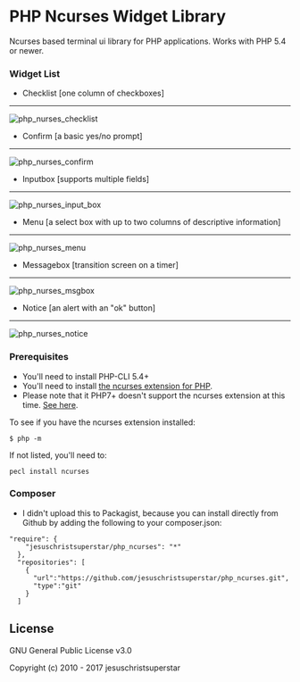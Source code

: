 # PHP Ncurses Widget Library

Ncurses based terminal ui library for PHP applications. Works with PHP 5.4 or newer. 

### Widget List

- Checklist   [one column of checkboxes]
---
![php_nurses_checklist](https://cloud.githubusercontent.com/assets/4656976/25381950/8a3c1480-296a-11e7-839a-08ee20d1cd29.png)

- Confirm     [a basic yes/no prompt]
---
![php_nurses_confirm](https://cloud.githubusercontent.com/assets/4656976/25381949/8a36eafa-296a-11e7-9392-11e133d483e3.png)

- Inputbox    [supports multiple fields] 
---
![php_nurses_input_box](https://cloud.githubusercontent.com/assets/4656976/25381948/8a364000-296a-11e7-8e09-6149b8b23142.png)

- Menu        [a select box with up to two columns of descriptive information]
---
![php_nurses_menu](https://cloud.githubusercontent.com/assets/4656976/25381953/8c3e87a4-296a-11e7-87e7-fe3d9297ea70.png)

- Messagebox  [transition screen on a timer]
---
![php_nurses_msgbox](https://cloud.githubusercontent.com/assets/4656976/25381954/8c3f1106-296a-11e7-887c-0ad3ce317d72.png)

- Notice      [an alert with an "ok" button]
---
![php_nurses_notice](https://cloud.githubusercontent.com/assets/4656976/25382301/d3cc6248-296b-11e7-8895-cc7043e6f724.png)

### Prerequisites

- You'll need to install PHP-CLI 5.4+
- You'll need to install <a href="http://php.net/manual/en/ncurses.installation.php">the ncurses extension for PHP</a>.
- Please note that it PHP7+ doesn't support the ncurses extension at this time. [See here](https://groups.google.com/forum/#!topic/comp.lang.php/1EqPfC0_NGQ). 

To see if you have the ncurses extension installed:

```
$ php -m
```

If not listed, you'll need to:

```
pecl install ncurses
```

### Composer

- I didn't upload this to Packagist, because you can install directly from Github by adding the following to your composer.json:

```
"require": {
    "jesuschristsuperstar/php_ncurses": "*"
  },
  "repositories": [ 
    {
      "url":"https://github.com/jesuschristsuperstar/php_ncurses.git",
      "type":"git"
    }
  ]
```

## License

GNU General Public License v3.0

Copyright (c) 2010 - 2017 jesuschristsuperstar
